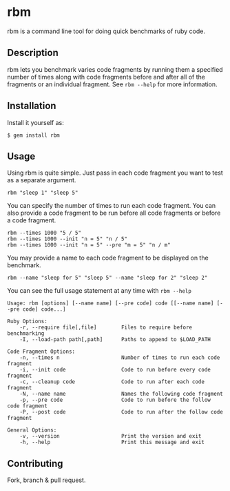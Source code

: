 # rbm

rbm is a command line tool for doing quick benchmarks of ruby code.

## Description

rbm lets you benchmark varies code fragments by running them a specified number of times along with code fragments before
and after all of the fragments or an individual fragment. See `rbm --help` for more information.

## Installation

Install it yourself as:

    $ gem install rbm

## Usage

Using rbm is quite simple. Just pass in each code fragment you want to test as a separate argument.

```
rbm "sleep 1" "sleep 5"
```

You can specify the number of times to run each code fragment.
You can also provide a code fragment to be run before all code fragments or before a code fragment.

```
rbm --times 1000 "5 / 5"
rbm --times 1000 --init "n = 5" "n / 5"
rbm --times 1000 --init "n = 5" --pre "m = 5" "n / m"
```

You may provide a name to each code fragment to be displayed on the benchmark.

```
rbm --name "sleep for 5" "sleep 5" --name "sleep for 2" "sleep 2"
```

You can see the full usage statement at any time with `rbm --help`

```
Usage: rbm [options] [--name name] [--pre code] code [[--name name] [--pre code] code...]

Ruby Options:
    -r, --require file[,file]        Files to require before benchmarking
    -I, --load-path path[,path]      Paths to append to $LOAD_PATH

Code Fragment Options:
    -n, --times n                    Number of times to run each code fragment
    -i, --init code                  Code to run before every code fragment
    -c, --cleanup code               Code to run after each code fragment
    -N, --name name                  Names the following code fragment
    -p, --pre code                   Code to run before the follow code fragment
    -P, --post code                  Code to run after the follow code fragment

General Options:
    -v, --version                    Print the version and exit
    -h, --help                       Print this message and exit
```

## Contributing

Fork, branch & pull request.
